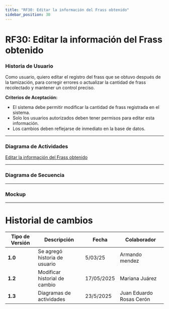 ```yaml
---
title: "RF30: Editar la información del Frass obtenido"  
sidebar_position: 30
---
```


# RF30: Editar la información del Frass obtenido


### Historia de Usuario
Como usuario, quiero editar el registro del frass que se obtuvo después de la tamización, para corregir errores o actualizar la cantidad de frass recolectado y mantener un control preciso.


  **Criterios de Aceptación:**
  - El sistema debe permitir modificar la cantidad de frass registrada en el sistema.
  - Solo los usuarios autorizados deben tener permisos para editar esta información.
  - Los cambios deben reflejarse de inmediato en la base de datos.

---

### Diagrama de Actividades

<a href="https://drive.google.com/file/d/1wXjZdrIQDi6V7yPiISQ4ynHQe9EMbDED/view?usp=sharing" target="_blank" rel="noopener noreferrer">Editar la información del Frass obtenido</a>

---

### Diagrama de Secuencia


---

### Mockup

---
# Historial de cambios
| **Tipo de Versión** | **Descripción**                      | **Fecha** | **Colaborador**   |
| ------------------- | ------------------------------------ | --------- | ----------------- |
| **1.0**             | Se agregó historia de usuario        | 5/03/25   | Armando mendez    |
| **1.2**             | Modificar historial de cambio        | 17/05/2025| Mariana Juárez    |
| **1.3**             | Diagramas de actividades   | 23/5/2025  | Juan Eduardo Rosas Cerón |
